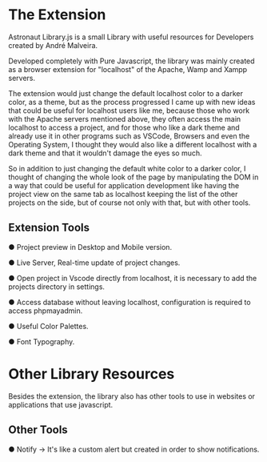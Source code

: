 # The Extension

Astronaut Library.js is a small Library with useful resources for Developers created by André Malveira.

Developed completely with Pure Javascript, the library was mainly created as a browser extension for "localhost" of the Apache, Wamp and Xampp servers.

The extension would just change the default localhost color to a darker color, as a theme, but as the process progressed I came up with new ideas that could be useful for localhost users like me, because those who work with the Apache servers mentioned above, they often access the main localhost to access a project, and for those who like a dark theme and already use it in other programs such as VSCode, Browsers and even the Operating System, I thought they would also like a different localhost with a dark theme and that it wouldn't damage the eyes so much.

So in addition to just changing the default white color to a darker color, I thought of changing the whole look of the page by manipulating the DOM in a way that could be useful for application development like having the project view on the same tab as localhost keeping the list of the other projects on the side, but of course not only with that, but with other tools.

## Extension Tools

● Project preview in Desktop and Mobile version.

● Live Server, Real-time update of project changes.

● Open project in Vscode directly from localhost, it is necessary to add the projects directory in settings.

● Access database without leaving localhost, configuration is required to access phpmayadmin.

● Useful Color Palettes.

● Font Typography.

# Other Library Resources
Besides the extension, the library also has other tools to use in websites or applications that use javascript.

## Other Tools
● Notify -> It's like a custom alert but created in order to show notifications.